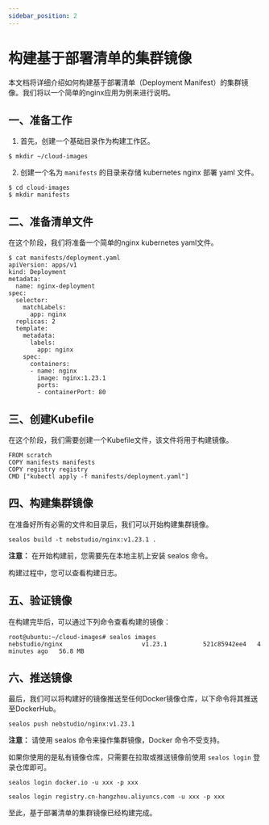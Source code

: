 ```yaml
---
sidebar_position: 2
---
```


# 构建基于部署清单的集群镜像

本文档将详细介绍如何构建基于部署清单（Deployment Manifest）的集群镜像。我们将以一个简单的nginx应用为例来进行说明。

## 一、准备工作

1. 首先，创建一个基础目录作为构建工作区。

```shell
$ mkdir ~/cloud-images
```

2. 创建一个名为 `manifests` 的目录来存储 kubernetes nginx 部署 yaml 文件。

```shell
$ cd cloud-images
$ mkdir manifests
```

## 二、准备清单文件

在这个阶段，我们将准备一个简单的nginx kubernetes yaml文件。

```shell
$ cat manifests/deployment.yaml
apiVersion: apps/v1
kind: Deployment
metadata:
  name: nginx-deployment
spec:
  selector:
    matchLabels:
      app: nginx
  replicas: 2
  template:
    metadata:
      labels:
        app: nginx
    spec:
      containers:
      - name: nginx
        image: nginx:1.23.1
        ports:
        - containerPort: 80
```

## 三、创建Kubefile

在这个阶段，我们需要创建一个Kubefile文件，该文件将用于构建镜像。

```shell
FROM scratch
COPY manifests manifests
COPY registry registry
CMD ["kubectl apply -f manifests/deployment.yaml"]
```

## 四、构建集群镜像

在准备好所有必需的文件和目录后，我们可以开始构建集群镜像。

```shell
sealos build -t nebstudio/nginx:v1.23.1 .
```

**注意：** 在开始构建前，您需要先在本地主机上安装 sealos 命令。

构建过程中，您可以查看构建日志。

## 五、验证镜像

在构建完毕后，可以通过下列命令查看构建的镜像：

```shell
root@ubuntu:~/cloud-images# sealos images
nebstudio/nginx                      v1.23.1          521c85942ee4   4 minutes ago   56.8 MB
```

## 六、推送镜像

最后，我们可以将构建好的镜像推送至任何Docker镜像仓库，以下命令将其推送至DockerHub。

```shell
sealos push nebstudio/nginx:v1.23.1
```

**注意：** 请使用 sealos 命令来操作集群镜像，Docker 命令不受支持。

如果你使用的是私有镜像仓库，只需要在拉取或推送镜像前使用 `sealos login` 登录仓库即可。

```shell
sealos login docker.io -u xxx -p xxx

sealos login registry.cn-hangzhou.aliyuncs.com -u xxx -p xxx
```

至此，基于部署清单的集群镜像已经构建完成。